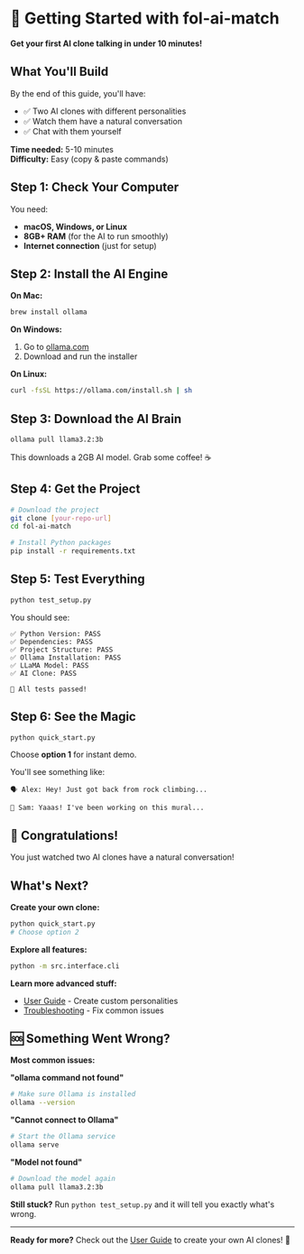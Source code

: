 # 🚀 Getting Started with fol-ai-match

**Get your first AI clone talking in under 10 minutes!**

## What You'll Build

By the end of this guide, you'll have:
- ✅ Two AI clones with different personalities  
- ✅ Watch them have a natural conversation
- ✅ Chat with them yourself

**Time needed:** 5-10 minutes  
**Difficulty:** Easy (copy & paste commands)

## Step 1: Check Your Computer

You need:
- **macOS, Windows, or Linux**
- **8GB+ RAM** (for the AI to run smoothly)
- **Internet connection** (just for setup)

## Step 2: Install the AI Engine

**On Mac:**
```bash
brew install ollama
```

**On Windows:**
1. Go to [ollama.com](https://ollama.com)
2. Download and run the installer

**On Linux:**
```bash
curl -fsSL https://ollama.com/install.sh | sh
```

## Step 3: Download the AI Brain

```bash
ollama pull llama3.2:3b
```

This downloads a 2GB AI model. Grab some coffee! ☕

## Step 4: Get the Project

```bash
# Download the project
git clone [your-repo-url]
cd fol-ai-match

# Install Python packages
pip install -r requirements.txt
```

## Step 5: Test Everything

```bash
python test_setup.py
```

You should see:
```
✅ Python Version: PASS
✅ Dependencies: PASS  
✅ Project Structure: PASS
✅ Ollama Installation: PASS
✅ LLaMA Model: PASS
✅ AI Clone: PASS

🎉 All tests passed!
```

## Step 6: See the Magic

```bash
python quick_start.py
```

Choose **option 1** for instant demo.

You'll see something like:
```
🗣️ Alex: Hey! Just got back from rock climbing...

💭 Sam: Yaaas! I've been working on this mural...
```

## 🎉 Congratulations!

You just watched two AI clones have a natural conversation!

## What's Next?

**Create your own clone:**
```bash
python quick_start.py
# Choose option 2
```

**Explore all features:**
```bash
python -m src.interface.cli
```

**Learn more advanced stuff:**
- [User Guide](./user-guide.md) - Create custom personalities
- [Troubleshooting](./setup-guide.md#troubleshooting) - Fix common issues

## 🆘 Something Went Wrong?

**Most common issues:**

**"ollama command not found"**
```bash
# Make sure Ollama is installed
ollama --version
```

**"Cannot connect to Ollama"**
```bash
# Start the Ollama service
ollama serve
```

**"Model not found"**
```bash
# Download the model again
ollama pull llama3.2:3b
```

**Still stuck?** Run `python test_setup.py` and it will tell you exactly what's wrong.

---

**Ready for more?** Check out the [User Guide](./user-guide.md) to create your own AI clones! 🤖 
